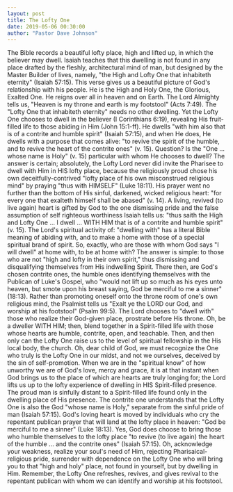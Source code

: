```yaml
---
layout: post
title: The Lofty One
date: 2019-05-06 00:30:00
author: "Pastor Dave Johnson"
---
```


The Bible records a beautiful lofty place, high and lifted up, in which the believer may dwell.  Isaiah teaches that this dwelling is not found in any place drafted by the fleshly, architectural mind of man, but designed by the Master Builder of lives, namely, "the High and Lofty One that inhabiteth eternity" (Isaiah 57:15).  This verse gives us a beautiful picture of God's relationship with his people.  He is the High and Holy One, the Glorious, Exalted One.  He reigns over all in heaven and on Earth.  The Lord Almighty tells us, "Heaven is my throne and earth is my footstool" (Acts 7:49).  The "Lofty One that inhabiteth eternity" needs no other dwelling.  Yet the Lofty One chooses to dwell in the believer (I Corinthians 6:19), revealing His fruit-filled life to those abiding in Him (John 15:1-ff).  He dwells "with him also that is of a contrite and humble spirit" (Isaiah 57:15), and when He does, He dwells with a purpose that comes alive: "to revive the spirit of the humble, and to revive the heart of the contrite ones" (v. 15).  Question?  Is the "One ... whose name is Holy" (v. 15) particular with whom He chooses to dwell?  The answer is certain; absolutely, the Lofty Lord never did invite the Pharisee to dwell with Him in HIS lofty place, because the religiously proud chose his own deceitfully-contrived "lofty place of his own misconstrued religious mind" by praying "thus with HIMSELF" (Luke 18:11).  His prayer went no further than the bottom of His sinful, darkened, wicked religious heart: "for every one that exalteth himself shall be abased" (v. 14).  A living, revived (to live again) heart is gifted by God to the one dismissing pride and the false assumption of self righteous worthiness  Isaiah tells us: "thus saith the High and Lofty One  ... I dwell ... WITH HIM that is of a contrite and humble spirit" (v. 15).   The Lord's spiritual activity of:  "dwelling with" has a literal Bible meaning of abiding with, and to make a home with those of a special spiritual brand of spirit.  So, exactly, who are those with whom God says "I will dwell" at home with, to be at home with?  The answer is simple: to those who are not "high and lofty in their own spirit," thus dismissing and disqualifying themselves from His indwelling Spirit.  There then, are God's chosen contrite ones, the humble ones identifying themselves with the Publican of Luke's Gospel, who "would not lift up so much as his eyes unto heaven, but smote upon his breast saying, God be merciful to me a sinner" (18:13).  Rather than promoting oneself onto the throne room of one's own religious mind, the Psalmist tells us "Exalt ye the LORD our God, and worship at his footstool" (Psalm 99:5).  The Lord chooses to "dwell with" those who realize their God-given place, prostrate before His throne.  Oh, be a dweller WITH HIM; then, blend together in a Spirit-filled life with those whose hearts are humble, contrite, open, and teachable.  Then, and then only can the Lofty One raise us to the level of spiritual fellowship in the His local body, the church.  Oh, dear child of God, we must recognize the One who truly is the Lofty One in our midst, and not we ourselves, deceived by the sin of self-promotion.  When we are in the "spiritual know" of how unworthy we are of God's love, mercy and grace, it is at that instant when God brings us to the place of which are hearts are truly longing for; the Lord lifts us up to the lofty experience of dwelling in HIS Spirit-filled presence.  The proud man is sinfully distant to a Spirit-filled life found only in the dwelling place of His presence.  The contrite one understands that the Lofty One is also the God "whose name is Holy," separate from the sinful pride of man (Isaiah 57:15).   God's loving heart is moved by individuals who cry the repentant publican prayer that will land at the lofty place in heaven: "God be merciful to me a sinner" (Luke 18:13).  Yes, God does choose to bring those who humble themselves to the lofty place "to revive (to live again) the heart of the humble ... and the contrite ones" (Isaiah 57:15).  Oh, acknowledge your weakness, realize your soul's need of Him, rejecting Pharisaical-religious pride, surrender with dependence on the Lofty One who will bring you to that "high and holy" place, not found in yourself, but by dwelling in Him.  Remember, the Lofty One refreshes, revives, and gives revival to the repentant publican with whom we can identify and worship at his footstool. 